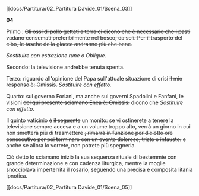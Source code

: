 [[docs/Partitura/02_Partitura Davide_01/Scena_03]]      

**04**

Primo : ~~Gli ossi di pollo gettati a terra ci dicono che è necessario che i pasti vadano consumati preferibilmente nel bosco, da soli. Per il trasporto del cibo, le tasche della giacca andranno più che bene.~~

*Sostituire con estrazione rune o Oblique.*

Secondo: la televisione andrebbe tenuta spenta.

Terzo: riguardo all'opinione del Papa sull'attuale situazione di crisi ~~il mio responso è: Omissis.~~ *Sostituire con effetto.*

Quarto: sul governo Forlani, ma anche sui governi Spadolini e Fanfani, le visioni ~~del qui presente sciamano Enea è: Omissis.~~ dicono che *Sostituire con effetto.*

Il quinto vaticinio è ~~il seguente~~ un monito: se vi ostinerete a tenere la televisione sempre accesa e a un volume troppo alto, verrà un giorno in cui non smetterà più di trasmettere ~~; rimarrà in funzione per diciotto ore consecutive per poi terminare con un evento doloroso, triste e infausto.~~ e anche se allora lo vorrete, non potrete più spegnerla.

Ciò detto lo sciamano iniziò la sua sequenza rituale di bestemmie con grande determinazione e con cadenza liturgica, mentre la moglie snocciolava imperterrita il rosario, seguendo una precisa e composita litania ipnotica.

[[docs/Partitura/02_Partitura Davide_01/Scena_05]]